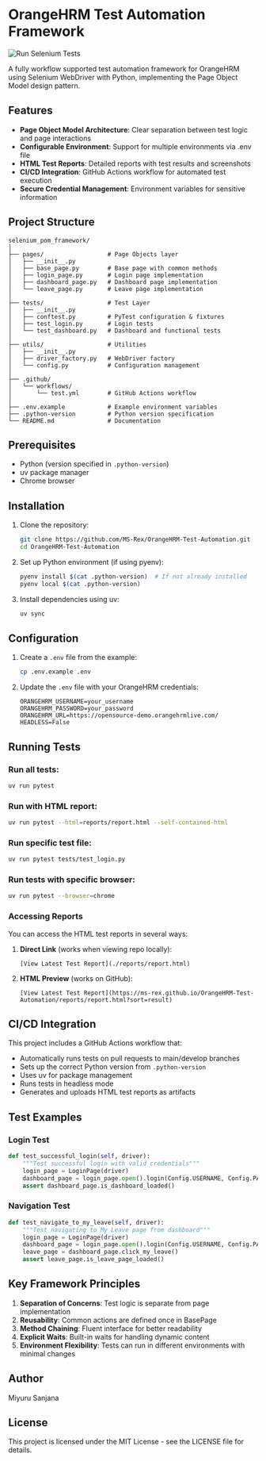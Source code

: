 # OrangeHRM Test Automation Framework

![Run Selenium Tests](https://github.com/MS-Rex/OrangeHRM-Test-Automation/actions/workflows/test.yml/badge.svg)

A fully workflow supported test automation framework for OrangeHRM using Selenium WebDriver with Python, implementing the Page Object Model design pattern.

## Features

- **Page Object Model Architecture**: Clear separation between test logic and page interactions
- **Configurable Environment**: Support for multiple environments via .env file
- **HTML Test Reports**: Detailed reports with test results and screenshots
- **CI/CD Integration**: GitHub Actions workflow for automated test execution
- **Secure Credential Management**: Environment variables for sensitive information

## Project Structure

```
selenium_pom_framework/
│
├── pages/                  # Page Objects layer
│   ├── __init__.py
│   ├── base_page.py        # Base page with common methods
│   ├── login_page.py       # Login page implementation
│   ├── dashboard_page.py   # Dashboard page implementation
│   └── leave_page.py       # Leave page implementation
│
├── tests/                  # Test Layer
│   ├── __init__.py
│   ├── conftest.py         # PyTest configuration & fixtures
│   ├── test_login.py       # Login tests
│   └── test_dashboard.py   # Dashboard and functional tests
│
├── utils/                  # Utilities
│   ├── __init__.py
│   ├── driver_factory.py   # WebDriver factory
│   └── config.py           # Configuration management
│
├── .github/
│   └── workflows/
│       └── test.yml        # GitHub Actions workflow
│
├── .env.example            # Example environment variables
├── .python-version         # Python version specification
└── README.md               # Documentation
```

## Prerequisites

- Python (version specified in `.python-version`)
- uv package manager
- Chrome browser

## Installation

1. Clone the repository:

   ```bash
   git clone https://github.com/MS-Rex/OrangeHRM-Test-Automation.git
   cd OrangeHRM-Test-Automation
   ```

2. Set up Python environment (if using pyenv):

   ```bash
   pyenv install $(cat .python-version)  # If not already installed
   pyenv local $(cat .python-version)
   ```

3. Install dependencies using uv:
   ```bash
   uv sync
   ```

## Configuration

1. Create a `.env` file from the example:

   ```bash
   cp .env.example .env
   ```

2. Update the `.env` file with your OrangeHRM credentials:
   ```
   ORANGEHRM_USERNAME=your_username
   ORANGEHRM_PASSWORD=your_password
   ORANGEHRM_URL=https://opensource-demo.orangehrmlive.com/
   HEADLESS=False
   ```

## Running Tests

### Run all tests:

```bash
uv run pytest
```

### Run with HTML report:

```bash
uv run pytest --html=reports/report.html --self-contained-html
```

### Run specific test file:

```bash
uv run pytest tests/test_login.py
```

### Run tests with specific browser:

```bash
uv run pytest --browser=chrome
```

### Accessing Reports

You can access the HTML test reports in several ways:

1. **Direct Link** (works when viewing repo locally):

   ```
   [View Latest Test Report](./reports/report.html)
   ```

2. **HTML Preview** (works on GitHub):
   ```
   [View Latest Test Report](https://ms-rex.github.io/OrangeHRM-Test-Automation/reports/report.html?sort=result)
   ```

## CI/CD Integration

This project includes a GitHub Actions workflow that:

- Automatically runs tests on pull requests to main/develop branches
- Sets up the correct Python version from `.python-version`
- Uses uv for package management
- Runs tests in headless mode
- Generates and uploads HTML test reports as artifacts

## Test Examples

### Login Test

```python
def test_successful_login(self, driver):
    """Test successful login with valid credentials"""
    login_page = LoginPage(driver)
    dashboard_page = login_page.open().login(Config.USERNAME, Config.PASSWORD)
    assert dashboard_page.is_dashboard_loaded()
```

### Navigation Test

```python
def test_navigate_to_my_leave(self, driver):
    """Test navigating to My Leave page from dashboard"""
    login_page = LoginPage(driver)
    dashboard_page = login_page.open().login(Config.USERNAME, Config.PASSWORD)
    leave_page = dashboard_page.click_my_leave()
    assert leave_page.is_leave_page_loaded()
```

## Key Framework Principles

1. **Separation of Concerns**: Test logic is separate from page implementation
2. **Reusability**: Common actions are defined once in BasePage
3. **Method Chaining**: Fluent interface for better readability
4. **Explicit Waits**: Built-in waits for handling dynamic content
5. **Environment Flexibility**: Tests can run in different environments with minimal changes

## Author

Miyuru Sanjana

## License

This project is licensed under the MIT License - see the LICENSE file for details.
